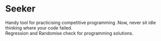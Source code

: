 # Seeker
Handy tool for practicising competitive programming
.Now, never sit idle thinking where your code failed.
<br>
Regression and Randomise check for programming solutions. 
